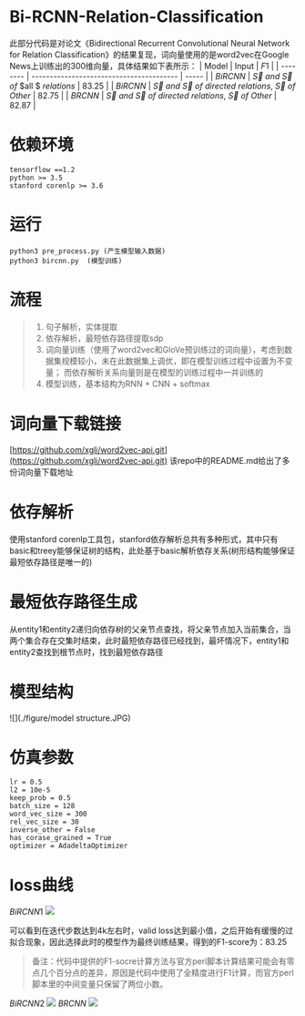 Bi-RCNN-Relation-Classification
===============================
此部分代码是对论文《Bidirectional Recurrent Convolutional Neural Network for Relation Classification》的结果复现，词向量使用的是word2vec在Google News上训练出的300维向量，具体结果如下表所示：
| Model    | Input                                    | $F1$  |
| -------- | ---------------------------------------- | ----- |
| $BiRCNN$ | $\overrightarrow{S}$ $and$ $\overleftarrow{S}$ $of$ $all $ $relations$ | 83.25 |
| $BiRCNN$ | $\overrightarrow{S}$ $and$ $\overleftarrow{S}$ $of$ $directed$ $relations,$ $\overrightarrow{S}$ $of$ $Other$ | 82.75 |
| $BRCNN$  | $\overrightarrow{S}$ $and$ $\overleftarrow{S}$ $of$ $directed$ $relations,$ $\overrightarrow{S}$ $of$ $Other$ | 82.87 |

依赖环境
==
```
tensorflow ==1.2   
python >= 3.5
stanford corenlp >= 3.6
```

运行
==
```
python3 pre_process.py (产生模型输入数据)  
python3 bircnn.py  (模型训练)
```

流程
==
>1. 句子解析，实体提取    
>2. 依存解析，最短依存路径提取sdp
>3. 词向量训练（使用了word2vec和GloVe预训练过的词向量），考虑到数据集规模较小，未在此数据集上调优，即在模型训练过程中设置为不变量； 而依存解析关系向量则是在模型的训练过程中一并训练的    
>4. 模型训练，基本结构为RNN + CNN + softmax    

词向量下载链接
==
[https://github.com/xgli/word2vec-api.git](https://github.com/xgli/word2vec-api.git)    该repo中的README.md给出了多份词向量下载地址

依存解析
==
使用stanford corenlp工具包，stanford依存解析总共有多种形式，其中只有basic和treey能够保证树的结构，此处基于basic解析依存关系(树形结构能够保证最短依存路径是唯一的)

最短依存路径生成
==
从entity1和entity2递归向依存树的父亲节点查找，将父亲节点加入当前集合，当两个集合存在交集时结束，此时最短依存路径已经找到，最坏情况下，entity1和entity2查找到根节点时，找到最短依存路径

模型结构
==
![](./figure/model structure.JPG)


仿真参数
==
```
lr = 0.5    
l2 = 10e-5    
keep_prob = 0.5  
batch_size = 128    
word_vec_size = 300    
rel_vec_size = 30    
inverse_other = False    
has_corase_grained = True 
optimizer = AdadeltaOptimizer
```

loss曲线
==

$BiRCNN1$
![](./figure/loss1.PNG)

可以看到在迭代步数达到4k左右时，valid loss达到最小值，之后开始有缓慢的过拟合现象，因此选择此时的模型作为最终训练结果，得到的F1-score为：83.25

> 备注：代码中提供的F1-socre计算方法与官方perl脚本计算结果可能会有零点几个百分点的差异，原因是代码中使用了全精度进行F1计算，而官方perl脚本里的中间变量只保留了两位小数。

$BiRCNN2$
![](./figure/loss2.JPG)
$BRCNN$
![](./figure/loss3.JPG)

